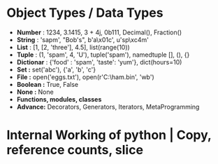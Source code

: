 # Object Types / Data Types

- **Number** : 1234, 3.1415, 3 + 4j, 0b111, Decimal(), Fraction()
- **String** : 'sapm', "Bob's", b'a\x01c', u'sp\xc4m'
- **List** : [1, [2, 'three'], 4.5], list(range(10))
- **Tuple** : (1, 'spam', 4, 'U'), tuple('spam'), namedtuple
[], (), {}
- **Dictionar** : {'food' : 'spam', 'taste': 'yum'}, dict(hours=10)
- **Set :**  set('abc'), {'a', 'b', 'c'}
- **File :** open('eggs.txt'), open(r'C:\ham.bin', 'wb')
- **Boolean :** True, False
- **None :** None
- **Functions, modules, classes**
- **Advance:** Decorators, Generators, Iterators, MetaProgramming
#
# Internal Working of python | Copy, reference counts, slice


